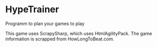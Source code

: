 # HypeTrainer
Programm to plan your games to play

This game uses ScrapySharp, which uses HtmlAgilityPack.
The game information is scrapped from HowLongToBeat.com.
